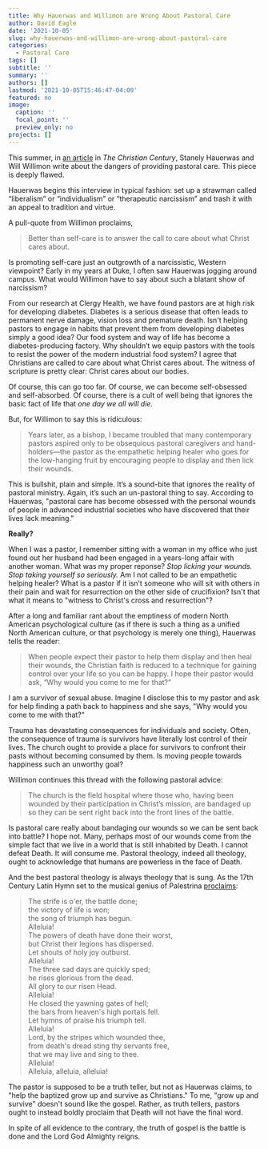 ```yaml
---
title: Why Hauerwas and Willimon are Wrong About Pastoral Care
author: David Eagle
date: '2021-10-05'
slug: why-hauerwas-and-willimon-are-wrong-about-pastoral-care
categories:
  - Pastoral Care
tags: []
subtitle: ''
summary: ''
authors: []
lastmod: '2021-10-05T15:46:47-04:00'
featured: no
image:
  caption: ''
  focal_point: ''
  preview_only: no
projects: []
---
```


This summer, in [an article](https://www.christiancentury.org/article/interview/dangers-providing-pastoral-care) in *The Christian Century*, Stanely Hauerwas and Will Willimon write about the dangers of providing pastoral care. This piece is deeply flawed.

Hauerwas begins this interview in typical fashion: set up a strawman called “liberalism” or “individualism” or “therapeutic narcissism” and trash it with an appeal to tradition and virtue. 
 
A pull-quote from Willimon proclaims, 

> Better than self-care is to answer the call to care about what Christ cares about.

Is promoting self-care just an outgrowth of a narcissistic, Western viewpoint? Early in my years at Duke, I often saw Hauerwas jogging around campus. What would Willimon have to say about such a blatant show of narcissism? 

From our research at Clergy Health, we have found pastors are at high risk for developing diabetes. Diabetes is a serious disease that often leads to permanent nerve damage, vision loss and premature death.  Isn't helping pastors to engage in habits that prevent them from developing diabetes simply a good idea? Our food system and way of life has become a diabetes-producing factory. Why shouldn’t we equip pastors with the tools to resist the power of the modern industrial food system? I agree that Christians are called to care about what Christ cares about. The witness of scripture is pretty clear: Christ cares about our bodies. 

Of course, this can go too far. Of course, we can become self-obsessed and self-absorbed. Of course, there is a cult of well being that ignores the basic fact of life that *one day we all will die.*
 
But, for Willimon to say this is ridiculous: 

> Years later, as a bishop, I became troubled that many contemporary pastors aspired only to be obsequious pastoral caregivers and hand-holders—the pastor as the empathetic helping healer who goes for the low-hanging fruit by encouraging people to display and then lick their wounds.

This is bullshit, plain and simple. It’s a sound-bite that ignores the reality of pastoral ministry. Again, it’s such an un-pastoral thing to say. According to Hauerwas, "pastoral care has become obsessed with the personal wounds of people in advanced industrial societies who have discovered that their lives lack meaning."

**Really?**

When I was a pastor, I remember sitting with a woman in my office who just found out her husband had been engaged in a years-long affair with another woman. What was my proper reponse? *Stop licking your wounds.* *Stop taking yourself so seriously.* Am I not called to be an empathetic helping healer? What is a pastor if it isn’t someone who will sit with others in their pain and wait for resurrection on the other side of crucifixion? Isn't that what it means to "witness to Christ's cross and resurrection"?
 
After a long and familiar rant about the emptiness of modern North American psychological culture (as if there is such a thing as a unified North American culture, or that psychology is merely one thing), Hauerwas tells the reader:

> When people expect their pastor to help them display and then heal their wounds, the Christian faith is reduced to a technique for gaining control over your life so you can be happy. I hope their pastor would ask, “Why would you come to me for that?”
 
I am a survivor of sexual abuse. Imagine I disclose this to my pastor and ask for help finding a path back to happiness and she says, "Why would you come to me with that?"

Trauma has devastating consequences for individuals and society. Often, the consequence of trauma is survivors have literally lost control of their lives. The church ought to provide a place for survivors to confront their pasts without becoming consumed by them. Is moving people towards happiness such an unworthy goal?

Willimon continues this thread with the following pastoral advice:

> The church is the field hospital where those who, having been wounded by their participation in Christ’s mission, are bandaged up so they can be sent right back into the front lines of the battle.

Is pastoral care really about bandaging our wounds so we can be sent back into battle? I hope not. Many, perhaps most of our wounds come from the simple fact that we live in a world that is still inhabited by Death. I cannot defeat Death. It will consume me. Pastoral theology, indeed all theology, ought to acknowledge that humans are powerless in the face of Death.

And the best pastoral theology is always theology that is sung. As the 17th Century Latin Hymn set to the musical genius of Palestrina [proclaims](https://hymnary.org/text/the_strife_is_oer_the_battle_done):

> The strife is o'er, the battle done;  
the victory of life is won;  
the song of triumph has begun.  
Alleluia!  
The powers of death have done their worst,  
but Christ their legions has dispersed.  
Let shouts of holy joy outburst.  
Alleluia!  
The three sad days are quickly sped;  
he rises glorious from the dead.  
All glory to our risen Head.  
Alleluia!  
He closed the yawning gates of hell;  
the bars from heaven's high portals fell.  
Let hymns of praise his triumph tell.  
Alleluia!  
Lord, by the stripes which wounded thee,  
from death's dread sting thy servants free,  
that we may live and sing to thee.  
Alleluia!  
Alleluia, alleluia, alleluia! 

The pastor is supposed to be a truth teller, but not as Hauerwas claims, to "help the baptized grow up and survive as Christians." To me, "grow up and survive" doesn't sound like the gospel. Rather, as truth tellers, pastors ought to instead boldly proclaim that Death will not have the final word. 

In spite of all evidence to the contrary, the truth of gospel is the battle is done and the Lord God Almighty reigns.
